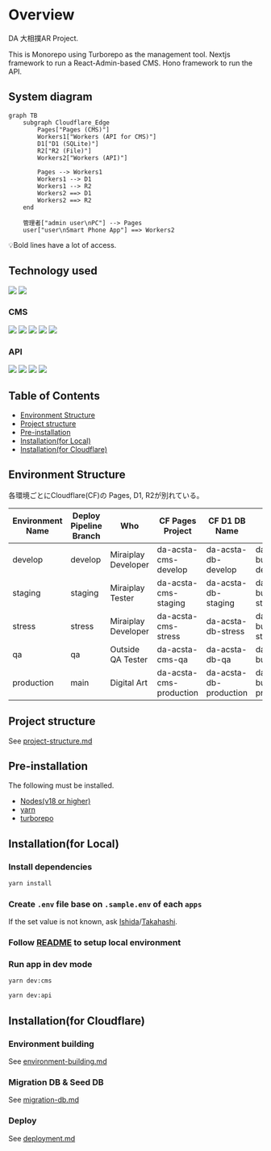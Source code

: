 # Overview

DA 大相撲AR Project.

This is Monorepo using Turborepo as the management tool. Nextjs framework to run a React-Admin-based CMS. Hono framework to run the API.

## System diagram

```mermaid
graph TB
    subgraph Cloudflare_Edge
        Pages["Pages (CMS)"]
        Workers1["Workers (API for CMS)"]
        D1["D1 (SQLite)"]
        R2["R2 (File)"]
        Workers2["Workers (API)"]

        Pages --> Workers1
        Workers1 --> D1
        Workers1 --> R2
        Workers2 ==> D1
        Workers2 ==> R2
    end

    管理者["admin user\nPC"] --> Pages
    user["user\nSmart Phone App"] ==> Workers2
```

💡Bold lines have a lot of access.

## Technology used

<!-- https://t8csp.csb.app/ -->

<p style="display: inline">
  <img src="https://img.shields.io/badge/-Turborepo-000000.svg?logo=turborepo&style=for-the-badge">
   <img src="https://img.shields.io/badge/-githubactions-000000.svg?logo=github-actions&style=for-the-badge">
</p>

### CMS

<p style="display: inline">
  <img src="https://img.shields.io/badge/-Node.js-000000.svg?logo=node.js&style=for-the-badge">
  <img src="https://img.shields.io/badge/-Next.js-000000.svg?logo=next.js&style=for-the-badge">
  <img src="https://img.shields.io/badge/-React-20232A?style=for-the-badge&logo=react&logoColor=61DAFB">
  <img src="https://img.shields.io/badge/-Prisma-000000.svg?logo=prisma&style=for-the-badge">
  <img src="https://img.shields.io/badge/-Cloudflare-000000.svg?logo=cloudflare&style=for-the-badge">
</p>

### API

<p style="display: inline">
  <img src="https://img.shields.io/badge/-Node.js-000000.svg?logo=node.js&style=for-the-badge">
  <img src="https://img.shields.io/badge/-Hono-000000.svg?logo=hono&style=for-the-badge">
  <img src="https://img.shields.io/badge/-Prisma-000000.svg?logo=prisma&style=for-the-badge">
  <img src="https://img.shields.io/badge/-Cloudflare-000000.svg?logo=cloudflare&style=for-the-badge">
</p>

## Table of Contents

- [Environment Structure](#environment-structure)
- [Project structure](#project-structure)
- [Pre-installation](#pre-installation)
- [Installation(for Local)](#installationfor-local)
- [Installation(for Cloudflare)](#installationfor-cloudflare)

## Environment Structure

各環境ごとにCloudflare(CF)の Pages, D1, R2が別れている。

| Environment Name | Deploy Pipeline Branch | Who                 | CF Pages Project        | CF D1 DB Name          | CF R2 Bucket Name          |
| ---------------- | ---------------------- | ------------------- | ----------------------- | ---------------------- | -------------------------- |
| develop          | develop                | Miraiplay Developer | da-acsta-cms-develop    | da-acsta-db-develop    | da-acsta-bucket-develop    |
| staging          | staging                | Miraiplay Tester    | da-acsta-cms-staging    | da-acsta-db-staging    | da-acsta-bucket-staging    |
| stress           | stress                 | Miraiplay Developer | da-acsta-cms-stress     | da-acsta-db-stress     | da-acsta-bucket-stress     |
| qa               | qa                     | Outside QA Tester   | da-acsta-cms-qa         | da-acsta-db-qa         | da-acsta-bucket-qa         |
| production       | main                   | Digital Art         | da-acsta-cms-production | da-acsta-db-production | da-acsta-bucket-production |

## Project structure

See [project-structure.md](./docs/project-structure.md)

## Pre-installation

The following must be installed.

- [Nodes(v18 or higher)](https://nodejs.org/en/learn/getting-started/how-to-install-nodejs)
- [yarn](https://classic.yarnpkg.com/lang/en/docs/install/)
- [turborepo](https://turbo.build/repo/docs/getting-started/installation#global-installation)

## Installation(for Local)

### Install dependencies

```bash
yarn install
```

### Create `.env` file base on `.sample.env` of each `apps`

If the set value is not known, ask [Ishida](m.ishida@miraiplay.jp)/[Takahashi](takahashi@miraiplay.jp).

### Follow [README](./apps/cms/README.md) to setup local environment

### Run app in dev mode

```bash
yarn dev:cms
```

```bash
yarn dev:api
```

## Installation(for Cloudflare)

### Environment building

See [environment-building.md](./docs/environment-building.md)

### Migration DB & Seed DB

See [migration-db.md](./docs/migration-db.md)

### Deploy

See [deployment.md](./docs/deployment.md)
